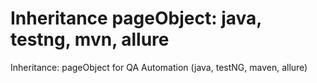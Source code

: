 # Inheritance pageObject: java, testng, mvn, allure
Inheritance: pageObject for QA Automation (java, testNG, maven, allure)
